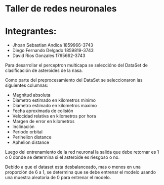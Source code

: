 # Taller de redes neuronales 

# Integrantes:

- Jhoan Sebastian Andica 1859966-3743
- Diego Fernando Delgado 1859819-3743
- David Rios Gonzales 1765662-3743

Para desarrollar el perceptron multicapa se seleccióno del DataSet de clasificación de asteroides de la nasa.


Como parte del preprocesamiento del DataSet se seleccionaron las siguientes columnas:

* Magnitud absoluta
* Diametro estimado en kilometros minimo
* Diametro estimado en kilometros maximo
* Fecha aproximada de colisión 
* Velocidad relativa en kilometros por hora 
* Margen de error en kilometros 
* Inclinación 
* Periodo orbital
* Perihelion distance
* Aphelion distance

Luego del entrenamiento de la red neuronal la salida que debe retornar es 1 o 0 donde se determina si el asteroide es riesgoso o no.

Debido a que el dataset esta desbalanceado, mas o menos en una proporción de 6 a 1, se determina que se debe entrenar el modelo usando una muestra aleatoria de 0 para entrenar el modelo.



